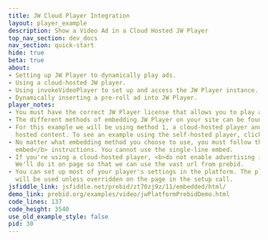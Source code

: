 ```yaml
---
title: JW Cloud Player Integration
layout: player_example
description: Show a Video Ad in a Cloud Hosted JW Player
top_nav_section: dev_docs
nav_section: quick-start
hide: true
beta: true
about:
- Setting up JW Player to dynamically play ads.
- Using a cloud-hosted JW player.
- Using invokeVideoPlayer to set up and access the JW Player instance.
- Dynamically inserting a pre-roll ad into JW Player.
player_notes:
- You must have the correct JW Player license that allows you to play advertising.
- The different methods of embedding JW Player on your site can be found <a href="https://support.jwplayer.com/customer/portal/articles/1406723-mp4-video-embed">here</a>.
- For this example we will be using method 1, a cloud-hosted player and JW Platform
  hosted content. To see an example using the self-hosted player, click <a href="/dev-docs/examples/jw-selfhost-example.html">here</a>.
- No matter what embedding method you choose to use, you must follow the <b>custom
  embed</b> instructions. You cannot use the single-line embed.
- If you're using a cloud-hosted player, <b>do not enable advertising in the platform</b>.
  We'll do it on page so that we can use the vast url from prebid.
- You can set up most of your player's settings in the platform. The platform settings
  will be used unless overridden on the page in the setup call.
jsfiddle_link: jsfiddle.net/prebid/zt70zj9z/11/embedded/html/
demo_link: prebid.org/examples/video/jwPlatformPrebidDemo.html
code_lines: 137
code_height: 3540
use_old_example_style: false
pid: 30
---
```


